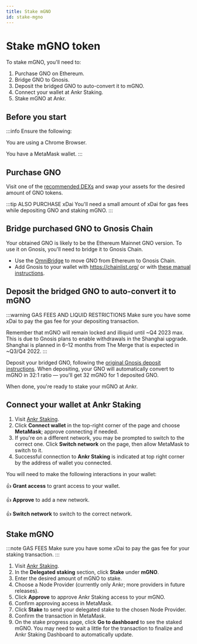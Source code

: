 ```yaml
---
title: Stake mGNO 
id: stake-mgno
---
```


# Stake mGNO token

To stake mGNO, you'll need to:
1. Purchase GNO on Ethereum.
2. Bridge GNO to Gnosis.
3. Deposit the bridged GNO to auto-convert it to mGNO.
4. Connect your wallet at Ankr Staking.
5. Stake mGNO at Ankr.

## Before you start

:::info Ensure the following:

You are using a Chrome Browser.

You have a MetaMask wallet.
:::

## Purchase GNO
Visit one of the [recommended DEXs](https://docs.gnosischain.com/ecosystems/defi#dex-aggregators) and swap your assets for the desired amount of GNO tokens.

:::tip ALSO PURCHASE xDai
You'll need a small amount of xDai for gas fees while depositing GNO and staking mGNO.
:::

## Bridge purchased GNO to Gnosis Chain

Your obtained GNO is likely to be the Ethereum Mainnet GNO version.
To use it on Gnosis, you'll need to bridge it to Gnosis Chain.

* Use the [OmniBridge](https://omni.gnosischain.com/bridge) to move GNO from Ethereum to Gnosis Chain.
* Add Gnosis to your wallet with https://chainlist.org/ or with [these manual instructions](https://docs.gnosischain.com/tools/wallets/metamask).

## Deposit the bridged GNO to auto-convert it to mGNO

:::warning GAS FEES AND LIQUID RESTRICTIONS
Make sure you have some xDai to pay the gas fee for your depositing transaction.

Remember that mGNO will remain locked and illiquid until ~Q4 2023 max.
This is due to Gnosis plans to enable withdrawals in the Shanghai upgrade. Shanghai is planned in 6–12 months from The Merge that is expected in ~Q3/Q4 2022.
:::

Deposit your bridged GNO, following the [original Gnosis deposit instructions](https://docs.gnosischain.com/node/validator-deposits).
When depositing, your GNO will automatically convert to mGNO in 32:1 ratio — you'll get 32 mGNO for 1 deposited GNO.

When done, you're ready to stake your mGNO at Ankr. 

## Connect your wallet at Ankr Staking

1. Visit [Ankr Staking](https://www.ankr.com/staking/stake).
2. Click **Connect wallet** in the top-right corner of the page and choose **MetaMask**; approve connecting if needed.
3. If you're on a different network, you may be prompted to switch to the correct one. Click **Switch network** on the page, then allow MetaMask to switch to it.
4. Successful connection to **Ankr Staking** is indicated at top right corner by the address of wallet you connected.

You will need to make the following interactions in your wallet:

:thumbsup: **Grant access** to grant access to your wallet.

:thumbsup: **Approve** to add a new network.

:thumbsup: **Switch network** to switch to the correсt network.

## Stake mGNO

:::note GAS FEES
Make sure you have some xDai to pay the gas fee for your staking transaction.
:::

1. Visit [Ankr Staking](https://www.ankr.com/staking/stake).
2. In the **Delegated staking** section, click **Stake** under **mGNO**.
3. Enter the desired amount of mGNO to stake.
4. Choose a Node Provider (currently only Ankr; more providers in future releases).
5. Click **Approve** to approve Ankr Staking access to your mGNO.
6. Confirm approving access in MetaMask.
7. Click **Stake** to send your delegated stake to the chosen Node Provider.
8. Confirm the transaction in MetaMask.
9. On the stake progress page, click **Go to dashboard** to see the staked mGNO. You may need to wait a little for the transaction to finalize and Ankr Staking Dashboard to automatically update.
